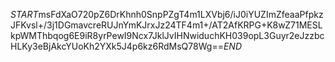 $START$msFdXaO720pZ6DrKhnh0SnpPZgT4m1LXVbj6/iJ0iYUZImZfeaaPfpkzJFKvsl+/3j1DGmavcreRUJnYmKJrxJz24TF4m1+/AT2AfKRPG+K8wZ71MESLkpWMThbqog6E9iR8yrPewI9Ncx7JklJvIHNwiduchKH039opL3Guyr2eJzzbcHLKy3eBjAkcYUoKh2YXk5J4p6kz6RdMsQ78Wg==$END$